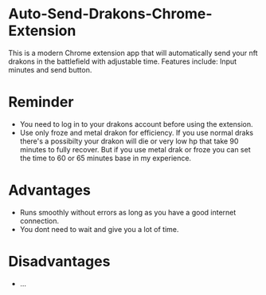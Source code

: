 # Auto-Send-Drakons-Chrome-Extension
This is a modern Chrome extension app that will automatically send your nft drakons in the battlefield with adjustable time. Features include: Input minutes and send button.

# Reminder
 - You need to log in to your drakons account before using the extension.
 - Use only froze and metal drakon for efficiency. If you use normal draks there's a possibilty your drakon will die or very low hp that take 90 minutes to fully recover. But if you use metal drak or froze you can set the time to 60 or 65 minutes base in my experience.
# Advantages
 - Runs smoothly without errors as long as you have a good internet connection.
 - You dont need to wait and give you a lot of time.

# Disadvantages
 - ...
